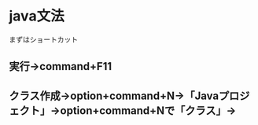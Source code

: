 # java文法

まずはショートカット

## 実行→command+F11
## クラス作成→option+command+N→「Javaプロジェクト」→option+command+Nで「クラス」→
